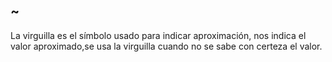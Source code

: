 ## ~
  
La virguilla es el símbolo usado para indicar aproximación, nos indica el valor aproximado,se usa la virguilla cuando 
no se sabe con certeza el valor.
